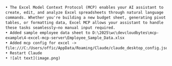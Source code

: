     • The Excel Model Context Protocol (MCP) enables your AI assistant to create, edit, and analyze Excel spreadsheets through natural language commands. Whether you're building a new budget sheet, generating pivot tables, or formatting data, Excel MCP allows your assistant to handle these tasks seamlessly—no manual input required.
    • Added sample employee data sheet to D:\2025\wc\devcloudbytes\mcp-example\4-excel-mcp-server\Employee_Sample_Data.xlsx
    • Added mcp config for excel -> file:///C:/Users/offic/AppData/Roaming/Claude/claude_desktop_config.json
    • Restart Claude
    • ![alt text](image.png)
